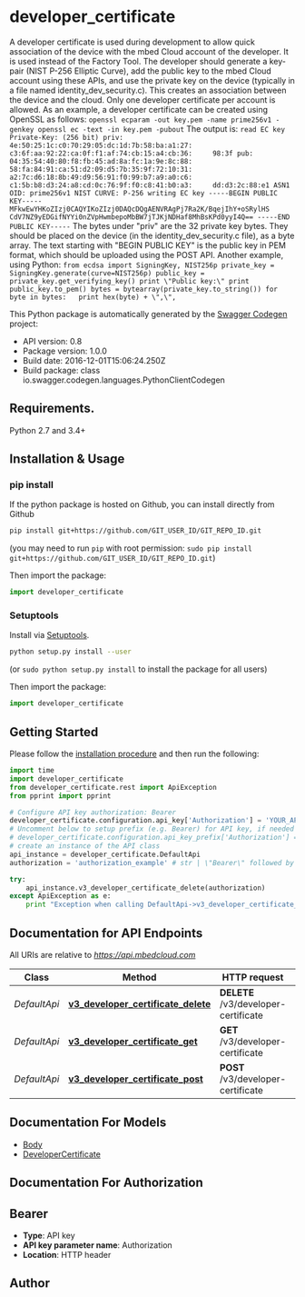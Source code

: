 # developer_certificate
A developer certificate is used during development to allow quick association of the device with the mbed Cloud account of the developer. It is used instead of the Factory Tool.  The developer should generate a key-pair (NIST P-256 Elliptic Curve), add the public key to the mbed Cloud account using these APIs, and use the private key on the device (typically in a file named identity_dev_security.c). This creates an association between the device and the cloud.  Only one developer certificate per account is allowed.  As an example, a developer certificate can be created using OpenSSL as follows:  ``` openssl ecparam -out key.pem -name prime256v1 -genkey openssl ec -text -in key.pem -pubout ```  The output is:  ``` read EC key Private-Key: (256 bit) priv:     4e:50:25:1c:c0:70:29:05:dc:1d:7b:58:ba:a1:27:     c3:6f:aa:92:22:ca:0f:f1:af:74:cb:15:a4:cb:36:     98:3f pub:     04:35:54:40:80:f8:fb:45:ad:8a:fc:1a:9e:8c:88:     58:fa:84:91:ca:51:d2:09:d5:7b:35:9f:72:10:31:     a2:7c:d6:18:8b:49:d9:56:91:f0:99:b7:a9:a0:c6:     c1:5b:b8:d3:24:a8:cd:0c:76:9f:f0:c8:41:b0:a3:     dd:d3:2c:88:e1 ASN1 OID: prime256v1 NIST CURVE: P-256 writing EC key -----BEGIN PUBLIC KEY----- MFkwEwYHKoZIzj0CAQYIKoZIzj0DAQcDQgAENVRAgPj7Ra2K/BqejIhY+oSRylHS CdV7NZ9yEDGifNYYi0nZVpHwmbepoMbBW7jTJKjNDHaf8MhBsKPd0yyI4Q== -----END PUBLIC KEY----- ```  The bytes under \"priv\" are the 32 private key bytes. They should be placed on the device (in the identity_dev_security.c file), as a byte array.  The text starting with \"BEGIN PUBLIC KEY\" is the public key in PEM format, which should be uploaded using the POST API.  Another example, using Python:  ``` from ecdsa import SigningKey, NIST256p private_key = SigningKey.generate(curve=NIST256p) public_key = private_key.get_verifying_key() print \"Public key:\" print public_key.to_pem() bytes = bytearray(private_key.to_string()) for byte in bytes:   print hex(byte) + \",\", ``` 

This Python package is automatically generated by the [Swagger Codegen](https://github.com/swagger-api/swagger-codegen) project:

- API version: 0.8
- Package version: 1.0.0
- Build date: 2016-12-01T15:06:24.250Z
- Build package: class io.swagger.codegen.languages.PythonClientCodegen

## Requirements.

Python 2.7 and 3.4+

## Installation & Usage
### pip install

If the python package is hosted on Github, you can install directly from Github

```sh
pip install git+https://github.com/GIT_USER_ID/GIT_REPO_ID.git
```
(you may need to run `pip` with root permission: `sudo pip install git+https://github.com/GIT_USER_ID/GIT_REPO_ID.git`)

Then import the package:
```python
import developer_certificate 
```

### Setuptools

Install via [Setuptools](http://pypi.python.org/pypi/setuptools).

```sh
python setup.py install --user
```
(or `sudo python setup.py install` to install the package for all users)

Then import the package:
```python
import developer_certificate
```

## Getting Started

Please follow the [installation procedure](#installation--usage) and then run the following:

```python
import time
import developer_certificate
from developer_certificate.rest import ApiException
from pprint import pprint

# Configure API key authorization: Bearer
developer_certificate.configuration.api_key['Authorization'] = 'YOUR_API_KEY'
# Uncomment below to setup prefix (e.g. Bearer) for API key, if needed
# developer_certificate.configuration.api_key_prefix['Authorization'] = 'Bearer'
# create an instance of the API class
api_instance = developer_certificate.DefaultApi
authorization = 'authorization_example' # str | \"Bearer\" followed by the reference token or API key.

try:
    api_instance.v3_developer_certificate_delete(authorization)
except ApiException as e:
    print "Exception when calling DefaultApi->v3_developer_certificate_delete: %s\n" % e

```

## Documentation for API Endpoints

All URIs are relative to *https://api.mbedcloud.com*

Class | Method | HTTP request | Description
------------ | ------------- | ------------- | -------------
*DefaultApi* | [**v3_developer_certificate_delete**](docs/DefaultApi.md#v3_developer_certificate_delete) | **DELETE** /v3/developer-certificate | 
*DefaultApi* | [**v3_developer_certificate_get**](docs/DefaultApi.md#v3_developer_certificate_get) | **GET** /v3/developer-certificate | 
*DefaultApi* | [**v3_developer_certificate_post**](docs/DefaultApi.md#v3_developer_certificate_post) | **POST** /v3/developer-certificate | 


## Documentation For Models

 - [Body](docs/Body.md)
 - [DeveloperCertificate](docs/DeveloperCertificate.md)


## Documentation For Authorization


## Bearer

- **Type**: API key
- **API key parameter name**: Authorization
- **Location**: HTTP header


## Author



